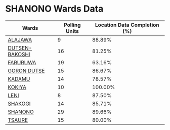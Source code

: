 
# SHANONO Wards Data

| Wards | Polling Units | Location Data Completion (%) |
| ---- | ----- | ------- |
| [ALAJAWA](./wards/4716-alajawa) | 9 | 88.89% |
| [DUTSEN-BAKOSHI](./wards/4717-dutsen-bakoshi) | 16 | 81.25% |
| [FARURUWA](./wards/4718-faruruwa) | 19 | 63.16% |
| [GORON DUTSE](./wards/4719-goron-dutse) | 15 | 86.67% |
| [KADAMU](./wards/4720-kadamu) | 14 | 78.57% |
| [KOKIYA](./wards/4721-kokiya) | 10 | 100.00% |
| [LENI](./wards/4722-leni) | 8 | 87.50% |
| [SHAKOGI](./wards/4723-shakogi) | 14 | 85.71% |
| [SHANONO](./wards/4724-shanono) | 29 | 89.66% |
| [TSAURE](./wards/4725-tsaure) | 15 | 80.00% |





